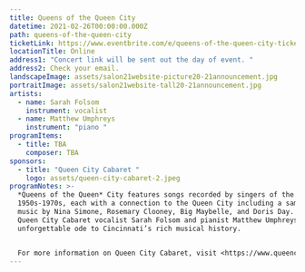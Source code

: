 ```yaml
---
title: Queens of the Queen City
datetime: 2021-02-26T00:00:00.000Z
path: queens-of-the-queen-city
ticketLink: https://www.eventbrite.com/e/queens-of-the-queen-city-tickets-122230880855
locationTitle: Online
address1: "Concert link will be sent out the day of event. "
address2: Check your email.
landscapeImage: assets/salon21website-picture20-21announcement.jpg
portraitImage: assets/salon21website-tall20-21announcement.jpg
artists:
  - name: Sarah Folsom
    instrument: vocalist
  - name: Matthew Umphreys
    instrument: "piano "
programItems:
  - title: TBA
    composer: TBA
sponsors:
  - title: "Queen City Cabaret "
    logo: assets/queen-city-cabaret-2.jpeg
programNotes: >-
  *Queens of the Queen* City features songs recorded by singers of the
  1950s-1970s, each with a connection to the Queen City including a sampling of
  music by Nina Simone, Rosemary Clooney, Big Maybelle, and Doris Day. Join
  Queen City Cabaret vocalist Sarah Folsom and pianist Matthew Umphreys for an
  unforgettable ode to Cincinnati’s rich musical history.


  For more information on Queen City Cabaret, visit <https://www.queencitycabaretcincy.com/>.
---
```

